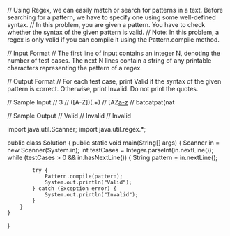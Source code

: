 // Using Regex, we can easily match or search for patterns in a text. Before searching for a pattern, we have to specify one using some well-defined syntax.
// In this problem, you are given a pattern. You have to check whether the syntax of the given pattern is valid.
// Note: In this problem, a regex is only valid if you can compile it using the Pattern.compile method.

// Input Format
// The first line of input contains an integer N, denoting the number of test cases. The next N lines contain a string of any printable characters representing the pattern of a regex.

// Output Format
// For each test case, print Valid if the syntax of the given pattern is correct. Otherwise, print Invalid. Do not print the quotes.

// Sample Input
// 3
// ([A-Z])(.+)
// [AZ[a-z](a-z)
// batcatpat(nat

// Sample Output
// Valid
// Invalid
// Invalid

import java.util.Scanner;
import java.util.regex.*;

public class Solution {
    public static void main(String[] args) {
        Scanner in = new Scanner(System.in);
        int testCases = Integer.parseInt(in.nextLine());
        while (testCases > 0 && in.hasNextLine()) {
            String pattern = in.nextLine();

            try {
                Pattern.compile(pattern);
                System.out.println("Valid");
            } catch (Exception error) {
                System.out.println("Invalid");
            }
        }
    }
}